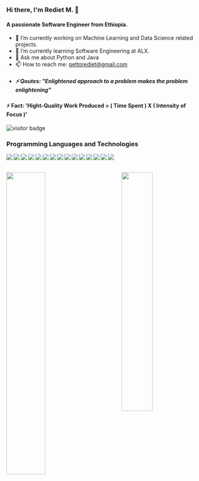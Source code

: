 ### Hi there, I'm Rediet M. 👋
#### A passionate Software Engineer from Ethiopia.

- 🔭 I’m currently working on Machine Learning and Data Science related projects.
- 🌱 I’m currently learning Software Engineering at ALX.
- 💬 Ask me about Python and Java
- 📫 How to reach me: gettorediet@gmail.com
- ##### ⚡ Qoutes:  "Enlightened approach to a problem makes the problem enlightening"
#### ⚡ Fact: 'Hight-Quality Work Produced = ( Time Spent ) X ( Intensity of Focus )'

![visitor badge](https://visitor-badge.glitch.me/badge?page_id=RedietMillion.visitor-badge) 


### Programming Languages and Technologies

<img align="left" src="https://img.shields.io/badge/python-3670A0?style=for-the-badge&logo=python&logoColor=ffdd54" />

<img align="left" src="https://img.shields.io/badge/java-%23ED8B00.svg?style=for-the-badge&logo=java&logoColor=white" />

<img align="left" src="https://img.shields.io/badge/c-%2300599C.svg?style=for-the-badge&logo=c&logoColor=white" />

<img align="left" src="https://img.shields.io/badge/c++-%2300599C.svg?style=for-the-badge&logo=c%2B%2B&logoColor=white" />

<img align="left" src="https://img.shields.io/badge/postgres-%23316192.svg?style=for-the-badge&logo=postgresql&logoColor=white " />

<img align="left" src="https://img.shields.io/badge/javascript-%23323330.svg?style=for-the-badge&logo=javascript&logoColor=%23F7DF1E" />

<img align="left" src="https://img.shields.io/badge/numpy-%23013243.svg?style=for-the-badge&logo=numpy&logoColor=white" />
 
<img align="left" src="https://img.shields.io/badge/pandas-%23150458.svg?style=for-the-badge&logo=pandas&logoColor=white" />

<img align="left" src="https://img.shields.io/badge/scikit--learn-%23F7931E.svg?style=for-the-badge&logo=scikit-learn&logoColor=white" />
 
<img align="left" src="https://img.shields.io/badge/TensorFlow-%23FF6F00.svg?style=for-the-badge&logo=TensorFlow&logoColor=white" />

<img align="left" src="https://img.shields.io/badge/VIM-%2311AB00.svg?style=for-the-badge&logo=vim&logoColor=white" />

<img align="left" src="https://img.shields.io/badge/Visual%20Studio%20Code-0078d7.svg?style=for-the-badge&logo=visual-studio-code&logoColor=white" />

<img align="left" src="https://img.shields.io/badge/jupyter-%23FA0F00.svg?style=for-the-badge&logo=jupyter&logoColor=white)" />

<img align="left" src="https://img.shields.io/badge/Eclipse-FE7A16.svg?style=for-the-badge&logo=Eclipse&logoColor=white" /> 

<img align="left" src="https://img.shields.io/badge/Ubuntu-E95420?style=for-the-badge&logo=ubuntu&logoColor=white" /> </br>
</br>

<img align="right" width="40%" src="https://github-readme-stats.vercel.app/api/top-langs/?username=RedietMillion&layout=compact&hide=javascript,html,XSLT" />

<img  width="45%" src="https://github-readme-stats.vercel.app/api?username=RedietMillion&show_icons=true&theme=dracula" />



  

